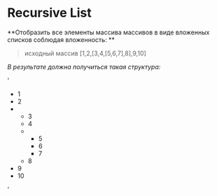 # Recursive List

**Отобразить все элементы массива массивов в виде вложенных списков соблюдая вложенность: **

> исходный массив [1,2,[3,4,[5,6,7],8],9,10]

*В результате должна получиться такая структура:*

'<ul>
    <li>1</li>
    <li>2</li>
    <li>
        <ul>
            <li>3</li>
            <li>4</li>
            <li>
                <ul>
                    <li>5</li>
                    <li>6</li>
                    <li>7</li>
               </ul>
            </li>
            <li>8</li>
       </ul>
    </li>
    <li>9</li>
    <li>10</li>
</ul>'